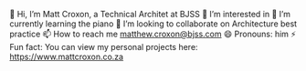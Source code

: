 👋 Hi, I’m Matt Croxon, a Technical Architet at BJSS 
👀 I’m interested in
🌱 I’m currently learning the piano 
💞️ I’m looking to collaborate on Architecture best practice
📫 How to reach me matthew.croxon@bjss.com
😄 Pronouns: him
⚡ Fun fact: You can view my personal projects here: https://www.mattcroxon.co.za
